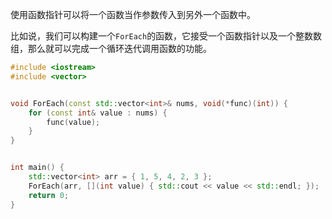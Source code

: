 使用函数指针可以将一个函数当作参数传入到另外一个函数中。

比如说，我们可以构建一个`ForEach`的函数，它接受一个函数指针以及一个整数数组，那么就可以完成一个循环迭代调用函数的功能。

```cpp
#include <iostream>
#include <vector>


void ForEach(const std::vector<int>& nums, void(*func)(int)) {
	for (const int& value : nums) {
		func(value);
	}
}


int main() {
	std::vector<int> arr = { 1, 5, 4, 2, 3 };
	ForEach(arr, [](int value) { std::cout << value << std::endl; });
	return 0;
}
```

